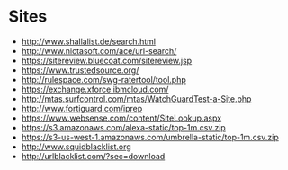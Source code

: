 Sites
========
* http://www.shallalist.de/search.html
* http://www.nictasoft.com/ace/url-search/
* https://sitereview.bluecoat.com/sitereview.jsp
* https://www.trustedsource.org/
* http://rulespace.com/swg-ratertool/tool.php
* https://exchange.xforce.ibmcloud.com/
* http://mtas.surfcontrol.com/mtas/WatchGuardTest-a-Site.php
* http://www.fortiguard.com/iprep
* https://www.websense.com/content/SiteLookup.aspx
* https://s3.amazonaws.com/alexa-static/top-1m.csv.zip
* https://s3-us-west-1.amazonaws.com/umbrella-static/top-1m.csv.zip
* http://www.squidblacklist.org
* http://urlblacklist.com/?sec=download
